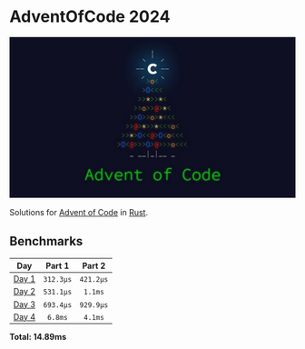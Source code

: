 # AdventOfCode 2024

![AOC](./aoc.jpeg)


Solutions for [Advent of Code](https://adventofcode.com/) in [Rust](https://www.rust-lang.org/).

<!--- benchmarking table --->
## Benchmarks

| Day | Part 1 | Part 2 |
| :---: | :---: | :---:  |
| [Day 1](./src/bin/01.rs) | `312.3µs` | `421.2µs` |
| [Day 2](./src/bin/02.rs) | `531.1µs` | `1.1ms` |
| [Day 3](./src/bin/03.rs) | `693.4µs` | `929.9µs` |
| [Day 4](./src/bin/04.rs) | `6.8ms` | `4.1ms` |

**Total: 14.89ms**
<!--- benchmarking table --->